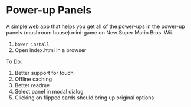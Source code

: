 # Power-up Panels

A simple web app that helps you get all of the power-ups in the power-up panels (mushroom house) mini-game on New Super Mario Bros. Wii.

1. `bower install`
1. Open index.html in a browser

To Do:
1. Better support for touch
1. Offline caching
1. Better readme
1. Select panel in modal dialog
1. Clicking on flipped cards should bring up original options
